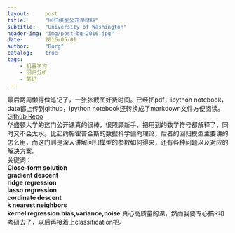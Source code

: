 ```yaml
---
layout: 	post
title:		"回归模型公开课材料"
subtitle:	"University of Washington"
header-img:	"img/post-bg-2016.jpg"
date:		2016-05-01
author: 	"Borg"
catalog:	true
tags:
    - 机器学习
    - 回归分析
    - 笔记
---
```

最后两周懒得做笔记了，一张张截图好费时间。已经把pdf，ipython notebook，data都上传到github，ipython notebook还转换成了markdown文件方便阅读。  
[Github Repo](https://github.com/BigBorg/Machine-Learning-Content)  
华盛顿大学的这门公开课真的很棒，很照顾新手，把用到的数学符号都解释了，同时又不会太水。比起约翰霍普金斯的数据科学偏向理论，后者的回归模型主要讲的怎么用，而这门则是深入讲解回归模型的参数如何得来，还有各种问题以及对应的解决方案。  
关键词：  
    **Close-form solution**  
    **gradient descent**  
    **ridge regression**  
    **lasso regression**  
    **cordinate descent**  
    **k nearest neighbors**  
    **kernel regression**
    **bias,variance,noise**
真心高质量的课，然而我要专心搞R和考研去了，以后再接着上classification把。

